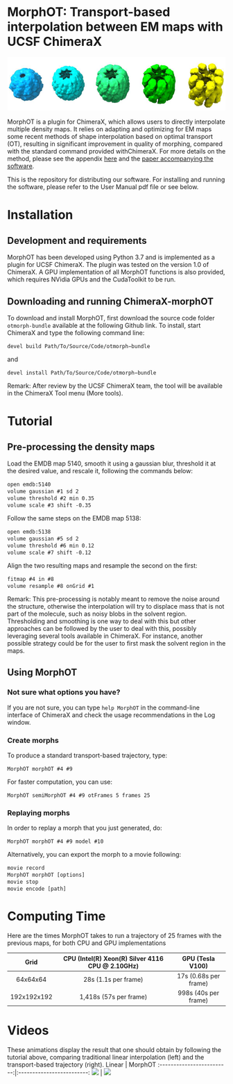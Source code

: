 # MorphOT: Transport-based interpolation between EM maps with UCSF ChimeraX

![OT morphing on chaperonin](.readme_material/chaperonin.png)

MorphOT is  a  plugin  for ChimeraX,  which  allows  users  to  directly  interpolate  multiple density maps.  It relies on adapting and optimizing for EM maps some recent methods of shape interpolation based on optimal transport (OT), resulting in significant improvement in quality of morphing,  compared with the standard command provided withChimeraX. For more details on the method, please see the appendix [here](https://raw.githubusercontent.com/kdd-ubc/MorphOT/master/MorphOT_user_manual.pdf) and the [paper accompanying the software](https://www.biorxiv.org/content/10.1101/2020.09.08.286302v1).

This is the repository for distributing our software. For installing and running the software, please refer to the User Manual pdf file or see below.

# Installation

## Development and requirements

MorphOT has been developed using Python 3.7 and is implemented as a plugin for UCSF ChimeraX. The plugin was tested on the version 1.0 of ChimeraX. A GPU implementation of all MorphOT functions  is  also  provided,  which  requires  NVidia  GPUs  and  the  CudaToolkit to be run.

## Downloading and running ChimeraX-morphOT

To download and install MorphOT, first download the source code folder `otmorph-bundle` available at the following Github link. To install, start ChimeraX and type the following command line:

```
devel build Path/To/Source/Code/otmorph−bundle
```
and
```
devel install Path/To/Source/Code/otmorph−bundle
```

Remark: After review by the UCSF ChimeraX team, the tool will be available in the ChimeraX Tool menu (More tools).

# Tutorial

## Pre-processing the density maps

Load the EMDB map 5140, smooth it using a gaussian blur, threshold it at the desired value, and rescale it, following the commands below:
```
open emdb:5140
volume gaussian #1 sd 2
volume threshold #2 min 0.35
volume scale #3 shift -0.35
```

Follow the same steps on the EMDB map 5138:
```
open emdb:5138
volume gaussian #5 sd 2
volume threshold #6 min 0.12
volume scale #7 shift -0.12
```

Align the two resulting maps and resample the second on the first:
```
fitmap #4 in #8
volume resample #8 onGrid #1
```

Remark: This pre-processing is notably meant to remove the noise around the structure, otherwise the interpolation will try to displace mass that is not part of the molecule, such as noisy blobs in the solvent region. Thresholding and smoothing is one way to deal with this but other approaches can be followed by the user to deal with this, possibly leveraging several tools available in ChimeraX. For instance, another possible strategy could be for the user to first mask the solvent region in the maps.

## Using MorphOT

### Not sure what options you have?
If you are not sure, you can type `help MorphOT` in the command-line interface of ChimeraX and check the usage recommendations in the Log window.

### Create morphs

To produce a standard transport-based trajectory, type:
```
MorphOT morphOT #4 #9
```

For faster computation, you can use:
```
MorphOT semiMorphOT #4 #9 otFrames 5 frames 25
```

### Replaying morphs

In order to replay a morph that you just generated, do:
```
MorphOT morphOT #4 #9 model #10
```

Alternatively, you can export the morph to a movie following:
```
movie record
MorphOT morphOT [options]
movie stop
movie encode [path]
```

# Computing Time

Here are the times MorphOT takes to run a trajectory of 25 frames with the previous maps, for both CPU and GPU implementations

Grid        | CPU (Intel(R) Xeon(R) Silver 4116 CPU @ 2.10GHz) | GPU (Tesla V100)
:----------:|:------------------------------------------------:|:---------------:
64x64x64    | 28s (1.1s per frame)                             | 17s (0.68s per frame)
192x192x192 | 1,418s (57s per frame)                           | 998s (40s per frame) 

# Videos
These animations display the result that one should obtain by following the tutorial above, comparing traditional linear interpolation (left) and the transport-based trajectory (right).
Linear            |  MorphOT
:-------------------------:|:-------------------------:
![](.readme_material/5138_5140_linear.gif)  |  ![](.readme_material/5138_5140_OT.gif)


